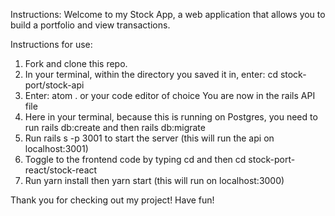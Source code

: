 Instructions: Welcome to my Stock App, a web application that allows you to build a portfolio and view transactions. 

Instructions for use:

1. Fork and clone this repo.
2. In your terminal, within the directory you saved it in, enter: cd stock-port/stock-api
3. Enter: atom . or your code editor of choice
You are now in the rails API file
4. Here in your terminal, because this is running on Postgres, you need to run rails db:create and then rails db:migrate
5. Run rails s -p 3001 to start the server (this will run the api on localhost:3001)
6. Toggle to the frontend code by typing cd  and then cd stock-port-react/stock-react
7. Run yarn install then yarn start (this will run on localhost:3000) 

Thank you for checking out my project! Have fun!
